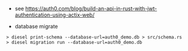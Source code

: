 * see
https://auth0.com/blog/build-an-api-in-rust-with-jwt-authentication-using-actix-web/

* database migrate
```
> diesel print-schema --database-url=auth0_demo.db > src/schema.rs
> diesel migration run --database-url=auth0_demo.db
```
